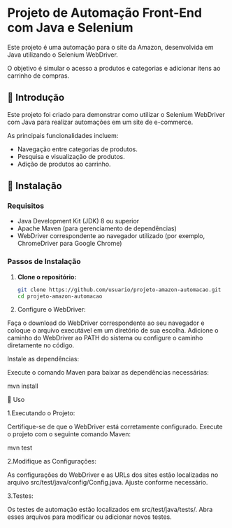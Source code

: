 # Projeto de Automação Front-End com Java e Selenium

Este projeto é uma automação para o site da Amazon, desenvolvida em Java utilizando o Selenium WebDriver. 

O objetivo é simular o acesso a produtos e categorias e adicionar itens ao carrinho de compras.


## 📝 Introdução

Este projeto foi criado para demonstrar como utilizar o Selenium WebDriver com Java para realizar automações em um site de e-commerce. 

As principais funcionalidades incluem:

- Navegação entre categorias de produtos.
- Pesquisa e visualização de produtos.
- Adição de produtos ao carrinho.


## 💾 Instalação

### Requisitos

- Java Development Kit (JDK) 8 ou superior
- Apache Maven (para gerenciamento de dependências)
- WebDriver correspondente ao navegador utilizado (por exemplo, ChromeDriver para Google Chrome)

### Passos de Instalação

1. **Clone o repositório:**

   ```bash
   git clone https://github.com/usuario/projeto-amazon-automacao.git
   cd projeto-amazon-automacao


2. Configure o WebDriver:

Faça o download do WebDriver correspondente ao seu navegador e coloque o arquivo executável em um diretório de sua escolha. 
Adicione o caminho do WebDriver ao PATH do sistema ou configure o caminho diretamente no código.

Instale as dependências:

Execute o comando Maven para baixar as dependências necessárias:

mvn install


🚀 Uso

1.Executando o Projeto:

Certifique-se de que o WebDriver está corretamente configurado. Execute o projeto com o seguinte comando Maven:

mvn test

2.Modifique as Configurações:

As configurações do WebDriver e as URLs dos sites estão localizadas no arquivo src/test/java/config/Config.java. Ajuste conforme necessário.

3.Testes:

Os testes de automação estão localizados em src/test/java/tests/. Abra esses arquivos para modificar ou adicionar novos testes.

